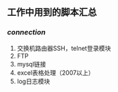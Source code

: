 ## 工作中用到的脚本汇总
### *connection*
1. 交换机路由器SSH，telnet登录模块
2. FTP
3. mysql链接
4. excel表格处理（2007以上）
5. log日志模块
